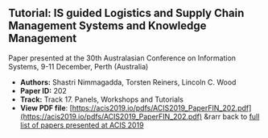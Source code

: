 ## Tutorial: IS guided Logistics and Supply Chain Management Systems and Knowledge Management

Paper presented at the 30th Australasian Conference on Information Systems, 9-11 December, Perth (Australia)
- **Authors:** Shastri Nimmagadda, Torsten Reiners, Lincoln C. Wood
- **Paper ID:** 202
- **Track:** Track 17. Panels, Workshops and Tutorials
- **View PDF file**: [https://acis2019.io/pdfs/ACIS2019_PaperFIN_202.pdf](https://acis2019.io/pdfs/ACIS2019_PaperFIN_202.pdf)
&rarr back to [full list of papers presented at ACIS 2019](https://acis2019.io/)